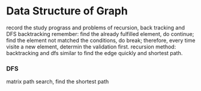 # Data Structure of Graph
record the study prograss and problems of recursion, back tracking and DFS
backtracking remember: find the already fulfilled element, do continue; find the element not matched the conditions, do break; therefore, every time visite a new element, determin the validation first.
recursion method: backtracking and dfs similar to find the edge quickly and shortest path.
### DFS
matrix path search, find the shortest path
